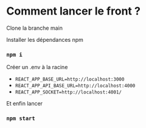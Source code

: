 # Comment lancer le front ?

Clone la branche main

Installer les dépendances npm

### `npm i`

Créer un .env à la racine

- `REACT_APP_BASE_URL=http://localhost:3000`
- `REACT_APP_API_BASE_URL=http://localhost:4000`
- `REACT_APP_SOCKET=http://localhost:4001/`

Et enfin lancer

### `npm start`

